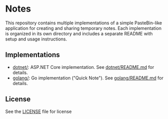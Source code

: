 # Notes

This repository contains multiple implementations of a simple PasteBin-like application for creating and sharing temporary notes. Each implementation is organized in its own directory and includes a separate README with setup and usage instructions.

## Implementations

- [dotnet/](dotnet/README.md): ASP.NET Core implementation. See [dotnet/README.md](dotnet/README.md) for details.
- [golang/](golang/README.md): Go implementation ("Quick Note"). See [golang/README.md](golang/README.md) for details.

## License

See the [LICENSE](LICENSE) file for license